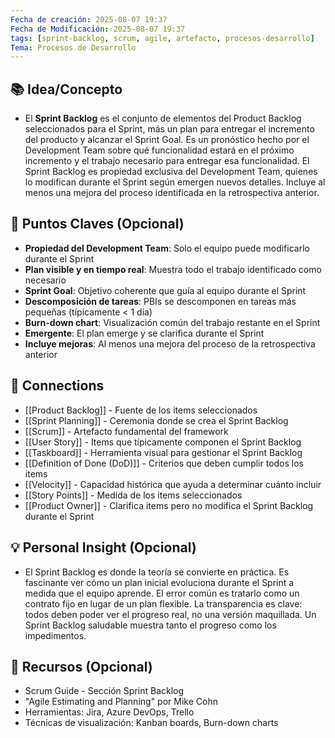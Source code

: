 ```yaml
---
Fecha de creación: 2025-08-07 19:37
Fecha de Modificación: 2025-08-07 19:37
tags: [sprint-backlog, scrum, agile, artefacto, procesos-desarrollo]
Tema: Procesos de Desarrollo
---
```


## 📚 Idea/Concepto 
- El **Sprint Backlog** es el conjunto de elementos del Product Backlog seleccionados para el Sprint, más un plan para entregar el incremento del producto y alcanzar el Sprint Goal. Es un pronóstico hecho por el Development Team sobre qué funcionalidad estará en el próximo incremento y el trabajo necesario para entregar esa funcionalidad. El Sprint Backlog es propiedad exclusiva del Development Team, quienes lo modifican durante el Sprint según emergen nuevos detalles. Incluye al menos una mejora del proceso identificada en la retrospectiva anterior.

## 📌 Puntos Claves (Opcional)
- **Propiedad del Development Team**: Solo el equipo puede modificarlo durante el Sprint
- **Plan visible y en tiempo real**: Muestra todo el trabajo identificado como necesario
- **Sprint Goal**: Objetivo coherente que guía al equipo durante el Sprint
- **Descomposición de tareas**: PBIs se descomponen en tareas más pequeñas (típicamente < 1 día)
- **Burn-down chart**: Visualización común del trabajo restante en el Sprint
- **Emergente**: El plan emerge y se clarifica durante el Sprint
- **Incluye mejoras**: Al menos una mejora del proceso de la retrospectiva anterior

## 🔗 Connections
- [[Product Backlog]] - Fuente de los items seleccionados
- [[Sprint Planning]] - Ceremonia donde se crea el Sprint Backlog
- [[Scrum]] - Artefacto fundamental del framework
- [[User Story]] - Items que típicamente componen el Sprint Backlog
- [[Taskboard]] - Herramienta visual para gestionar el Sprint Backlog
- [[Definition of Done (DoD)]] - Criterios que deben cumplir todos los items
- [[Velocity]] - Capacidad histórica que ayuda a determinar cuánto incluir
- [[Story Points]] - Medida de los items seleccionados
- [[Product Owner]] - Clarifica items pero no modifica el Sprint Backlog durante el Sprint

## 💡 Personal Insight (Opcional)
- El Sprint Backlog es donde la teoría se convierte en práctica. Es fascinante ver cómo un plan inicial evoluciona durante el Sprint a medida que el equipo aprende. El error común es tratarlo como un contrato fijo en lugar de un plan flexible. La transparencia es clave: todos deben poder ver el progreso real, no una versión maquillada. Un Sprint Backlog saludable muestra tanto el progreso como los impedimentos.

## 🧾 Recursos (Opcional)
- Scrum Guide - Sección Sprint Backlog
- "Agile Estimating and Planning" por Mike Cohn
- Herramientas: Jira, Azure DevOps, Trello
- Técnicas de visualización: Kanban boards, Burn-down charts